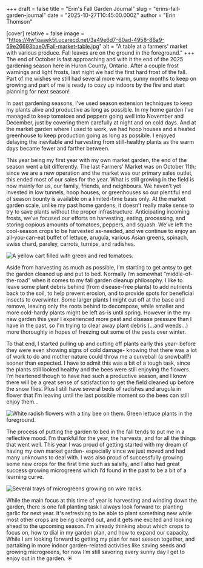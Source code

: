 +++
draft = false
title = "Erin's Fall Garden Journal"
slug = "erins-fall-garden-journal"
date = "2025-10-27T10:45:00.000Z"
author = "Erin Thomson"

[cover]
relative = false
image = "https://4w1qaaek5t.ucarecd.net/3a49e6d7-60ad-4958-86a9-59e26693bae0/Fall-market-table.jpg"
alt = "A table at a farmers' market with various produce. Fall leaves are on the ground in the foreground."
+++
The end of October is fast approaching and with it the end of the 2025 gardening season here in Huron County, Ontario. After a couple frost warnings and light frosts, last night we had the first hard frost of the fall. Part of me wishes we still had several more warm, sunny months to keep on growing and part of me is ready to cozy up indoors by the fire and start planning for next season!

In past gardening seasons, I’ve used season extension techniques to keep my plants alive and productive as long as possible. In my home garden I’ve managed to keep tomatoes and peppers going well into November and December, just by covering them carefully at night and on cold days. And at the market garden where I used to work, we had hoop houses and a heated greenhouse to keep production going as long as possible. I enjoyed delaying the inevitable and harvesting from still-healthy plants as the warm days became fewer and farther between.

This year being my first year with my own market garden, the end of the season went a bit differently. The last Farmers' Market was on October 11th; since we are a new operation and the market was our primary sales outlet, this ended most of our sales for the year. What is still growing in the field is now mainly for us, our family, friends, and neighbours. We haven’t yet invested in low tunnels, hoop houses, or greenhouses so our plentiful end of season bounty is available on a limited-time basis only. At the market garden scale, unlike my past home gardens, it doesn’t really make sense to try to save plants without the proper infrastructure. Anticipating incoming frosts, we’ve focused our efforts on harvesting, eating, processing, and storing copious amounts of tomatoes, peppers, and squash. We’ve left the cool-season crops to be harvested as-needed, and we continue to enjoy an all-you-can-eat buffet of lettuce, arugula, various Asian greens, spinach, swiss chard, parsley, carrots, turnips, and radishes.

![A yellow cart filled with green and red tomatoes.](https://4w1qaaek5t.ucarecd.net/d1b51224-e7a7-4bdd-8b2a-fc95eb1bff5a/Tomatoes-cart.jpg "A cartload of tomatoes harvested in anticipation of frost!")

Aside from harvesting as much as possible, I’m starting to get antsy to get the garden cleaned up and put to bed. Normally I’m somewhat “middle-of-the-road” when it comes to my fall garden cleanup philosophy. I like to leave some plant debris behind (from disease-free plants) to add nutrients back to the soil, to help prevent erosion, and to provide spots for beneficial insects to overwinter. Some larger plants I might cut off at the base and remove, leaving only the roots behind to decompose, while smaller and more cold-hardy plants might be left as-is until spring. However in the my new garden this year I experienced more pest and disease pressure than I have in the past, so I'm trying to clear away plant debris (...and weeds…) more thoroughly in hopes of freezing out some of the pests over winter.

To that end, I started pulling up and cutting off plants early this year- before they were even showing signs of cold damage- knowing that there was a lot of work to do and mother nature could throw me a curveball (a snowball?) sooner than expected. I have to admit this was a bit of a tough task, since the plants still looked healthy and the bees were still enjoying the flowers. I’m heartened though to have had such a productive season, and I know there will be a great sense of satisfaction to get the field cleaned up before the snow flies. Plus I still have several beds of radishes and arugula in flower that I’m leaving until the last possible moment so the bees can still enjoy them...

![White radish flowers with a tiny bee on them. Green lettuce plants in the foreground.](https://4w1qaaek5t.ucarecd.net/cbba35a5-6518-47a8-892d-a15e537f211e/Radish-flowers.jpg "Can you spot the bee?")

The process of putting the garden to bed in the fall tends to put me in a reflective mood. I’m thankful for the year, the harvests, and for all the things that went well. This year I was proud of getting started with my dream of having my own market garden- especially since we just moved and had many unknowns to deal with. I was also proud of successfully growing some new crops for the first time such as salsify, and I also had great success growing microgreens which I’d found in the past to be a bit of a learning curve. 

![Several trays of microgreens growing on wire racks.](https://4w1qaaek5t.ucarecd.net/e586fd75-eb1b-4c9a-aed5-28cc5c7534a5/Microgreens.jpg "Microgreens galore!")

While the main focus at this time of year is harvesting and winding down the garden, there is one fall planting task I always look forward to: planting garlic for next year. It's refreshing to be able to plant something new while most other crops are being cleared out, and it gets me excited and looking ahead to the upcoming season. I’m already thinking about which crops to focus on, how to dial in my garden plan, and how to expand our capacity. While I am looking forward to getting my plan for next season together, and partaking in more indoor garden-related activities like saving seeds and growing microgreens, for now I’m still savoring every sunny day I get to enjoy out in the garden. ☀️
